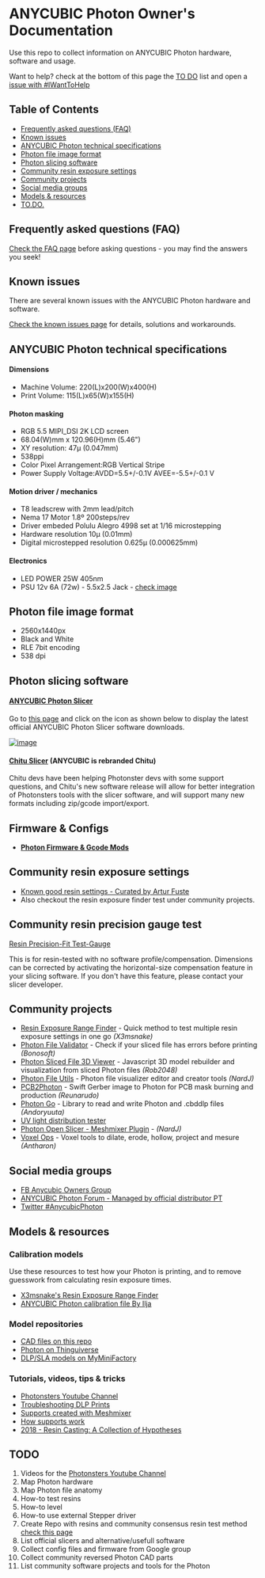 # ANYCUBIC Photon Owner's Documentation

Use this repo to collect information on ANYCUBIC Photon hardware, software and usage.

Want to help? check at the bottom of this page the [TO DO](#todo) list and open a [issue with #IWantToHelp](https://github.com/Photonsters/anycubic-photon-docs/issues/new?title=IWantToHelp)

## Table of Contents

* [Frequently asked questions (FAQ)](FAQ.md)
* [Known issues](known-issues/photon-known-issues.md)
* [ANYCUBIC Photon technical specifications](#anycubic-photon-technical-specifications)
* [Photon file image format](#photon-file-image-format)
* [Photon slicing software](#photon-slicing-software)
* [Community resin exposure settings](#community-resin-exposure-settings)
* [Community projects](#community-projects)
* [Social media groups](#social-media-groups)
* [Models & resources](#models--resources)
* [TO.DO.](#todo)

<!-- toc -->


## Frequently asked questions (FAQ)
[Check the FAQ page](FAQ.md) before asking questions - you may find the answers you seek!


## Known issues
There are several known issues with the ANYCUBIC Photon hardware and software.

[Check the known issues page](known-issues/photon-known-issues.md) for details, solutions and workarounds.


## ANYCUBIC Photon technical specifications
#### Dimensions
- Machine Volume: 220(L)x200(W)x400(H)
- Print Volume: 115(L)x65(W)x155(H)

#### Photon masking
- RGB 5.5 MIPI_DSI 2K LCD screen
- 68.04(W)mm x 120.96(H)mm (5.46")
- XY resolution: 47µ (0.047mm)
- 538ppi
- Color Pixel Arrangement:RGB Vertical Stripe
- Power Supply Voltage:AVDD=5.5+/-0.1V AVEE=-5.5+/-0.1 V

#### Motion driver / mechanics
- T8 leadscrew with 2mm lead/pitch
- Nema 17 Motor 1.8º 200steps/rev
- Driver embeded Polulu Alegro 4998 set at 1/16 microstepping
- Hardware resolution 10µ (0.01mm)
- Digital microstepped resolution 0.625µ (0.000625mm)

#### Electronics
- LED POWER 25W 405nm
- PSU 12v 6A (72w) - 5.5x2.5 Jack - [check image](https://user-images.githubusercontent.com/11083514/42894729-92fd1f22-8aaf-11e8-9f58-2fdb9be91fb1.png)


## Photon file image format
- 2560x1440px 
- Black and White 
- RLE 7bit encoding
- 538 dpi


## Photon slicing software

#### [ANYCUBIC Photon Slicer](http://www.anycubic3d.com/support/show/594032.html)
Go to [this page](http://www.anycubic3d.com/support/show/594032.html) and click on the icon as shown below to display the latest official ANYCUBIC Photon Slicer software downloads.
 
 [![image](https://user-images.githubusercontent.com/11083514/43782437-4634c3ea-9a57-11e8-8dab-698e92a305be.png)](http://www.anycubic3d.com/support/show/594032.html)

#### [**Chitu Slicer**](http://www.cbd-3d.com/en/soft/dlpslicer.shtml) (ANYCUBIC is rebranded Chitu)
Chitu devs have been helping Photonster devs with some support questions, and Chitu's new software release will allow for better integration of Photonsters tools with the slicer software, and will support many new formats including zip/gcode import/export.

## Firmware & Configs

- [**Photon Firmware & Gcode Mods**](https://github.com/Photonsters/anycubic-photon-docs/tree/master/firmware)

## Community resin exposure settings
- [Known good resin settings - Curated by Artur Fuste](https://docs.google.com/spreadsheets/d/1crvzMnt_8NJXAsABinoIhcOjE8l3h7s0L82Zlh1vkL8/edit#gid=0)
- Also checkout the resin exposure finder test under community projects.

## Community resin precision gauge test
[Resin Precision-Fit Test-Gauge](https://docs.google.com/spreadsheets/d/1yDwszgncTyOxvyJho6y1kxLJquH2GsfL83KaFXT6068)

This is for resin-tested with no software profile/compensation. Dimensions can be corrected by activating the horizontal-size compensation feature in your slicing software. If you don't have this feature, please contact your slicer developer.


## Community projects
- [Resin Exposure Range Finder](https://github.com/altLab/photon-resin-calibration) - Quick method to test multiple resin exposure settings in one go *(X3msnake)*
- [Photon File Validator](https://github.com/Photonsters/PhotonFileViewer) - Check if your sliced file has errors before printing *(Bonosoft)*
- [Photon Sliced File 3D Viewer](https://github.com/Rob2048/PhotonTool) - Javascript 3D model rebuilder and visualization from sliced Photon files *(Rob2048)*
- [Photon File Utils](https://github.com/NardJ/PhotonFileUtils) - Photon file visualizer editor and creator tools *(NardJ)*
- [PCB2Photon](https://github.com/Reonarudo/pcb2photon) - Swift Gerber image to Photon for PCB mask burning and production *(Reunarudo)*
- [Photon Go](https://github.com/Andoryuuta/photon) - Library to read and write Photon and .cbddlp files *(Andoryuuta)*
- [UV light distribution tester](https://www.facebook.com/kzhkshj/posts/1782894801789685)
- [Photon Open Slicer - Meshmixer Plugin](https://github.com/Photonsters/Slicer) - *(NardJ)*
- [Voxel Ops](https://github.com/Photonsters/VoxelsOps) - Voxel tools to dilate, erode, hollow, project and mesure *(Antharon)*


## Social media groups
- [FB Anycubic Owners Group](https://www.facebook.com/groups/AnycubicPhoton/?ref=group_header)
- [ANYCUBIC Photon Forum - Managed by official distributor PT](http://photonforum.statusavailable.pt/viewforum.php?f=23)
- [Twitter #AnycubicPhoton](https://twitter.com/hashtag/ANYCUBICPHOTON?src=hash)

## Models & resources

### Calibration models
Use these resources to test how your Photon is printing, and to remove guesswork from calculating resin exposure times.
- [X3msnake's Resin Exposure Range Finder](https://github.com/altLab/photon-resin-calibration)
- [ANYCUBIC Photon calibration file By Ilja](https://www.myminifactory.com/object/3d-print-anycubic-photon-calibration-file-70127)

### Model repositories
- [CAD files on this repo](https://github.com/altLab/anycubic-photon-docs/tree/master/photon-blueprints)
- [Photon on Thinguiverse](https://www.thingiverse.com/search?q=Anycubic+Photon)
- [DLP/SLA models on MyMiniFactory](https://www.myminifactory.com/search/?tech=DLP_SLA)

### Tutorials, videos, tips & tricks
- [Photonsters Youtube Channel](https://www.youtube.com/channel/UCtkUaPjl49fyaNOLNTbKHlQ)
- [Troubleshooting DLP Prints](https://l3d.ie/2018/06/29/dlp-3d-printing-troubleshooting/)
- [Supports created with Meshmixer](https://youtu.be/OXFKVmMwXCQ?t=2m10s)
- [How supports work](./Resources/AddingSupportsForSLA3DPrinters-v1.pdf)
- [2018 - Resin Casting: A Collection of Hypotheses](http://www.santafesymposium.org/2018-santa-fe-symposium-papers/2018-resin-casting-a-collection-of-hypotheses)



## TODO
1. Videos for the [Photonsters Youtube Channel](https://www.youtube.com/channel/UCtkUaPjl49fyaNOLNTbKHlQ)
1. Map Photon hardware
1. Map Photon file anatomy
1. How-to test resins
1. How-to level
1. How-to use external Stepper driver
1. Create Repo with resins and community consensus resin test method [check this page](https://github.com/Photonsters/anycubic-photon-docs/blob/master/resin-tests/resin-testing-protocol.md)
1. List official slicers and alternative/usefull software
1. Collect config files and firmware from Google group
1. Collect community reversed Photon CAD parts
1. List community software projects and tools for the Photon

